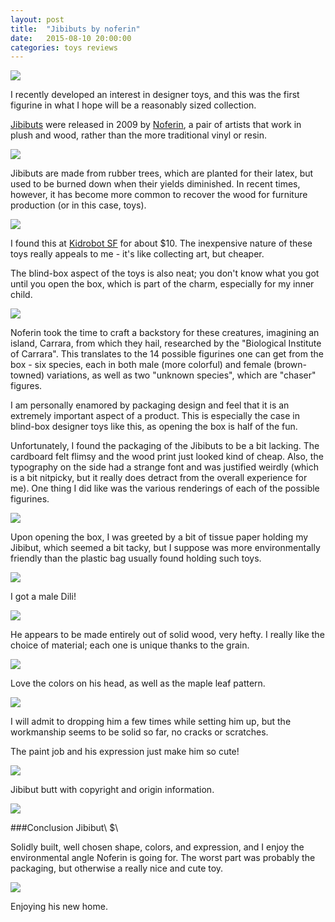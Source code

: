 ```yaml
---
layout: post
title:  "Jibibuts by noferin"
date:   2015-08-10 20:00:00
categories: toys reviews
---
```

![][August-10-1]

I recently developed an interest in designer toys, and this was the first figurine in what I hope will be a reasonably sized collection.

[Jibibuts](http://noferin.com/2011/jibibuts) were released in 2009 by [Noferin](http://http://noferin.com), a pair of artists that work in plush and wood, rather than the more traditional vinyl or resin.

![][August-10-2]

Jibibuts are made from rubber trees, which are planted for their latex, but used to be burned down when their yields diminished. In recent times, however, it has become more common to recover the wood for furniture production (or in this case, toys).

![][August-10-3]

I found this at [Kidrobot SF](http://www.kidrobot.com/) for about $10. The inexpensive nature of these toys really appeals to me - it's like collecting art, but cheaper.

The blind-box aspect of the toys is also neat; you don't know what you got until you open the box, which is part of the charm, especially for my inner child.

![][August-10-4]

Noferin took the time to craft a backstory for these creatures, imagining an island, Carrara, from which they hail, researched by the "Biological Institute of Carrara". This translates to the 14 possible figurines one can get from the box - six species, each in both male (more colorful) and female (brown-towned) variations, as well as two "unknown species", which are "chaser" figures.

I am personally enamored by packaging design and feel that it is an extremely important aspect of a product. This is especially the case in blind-box designer toys like this, as opening the box is half of the fun.

Unfortunately, I found the packaging of the Jibibuts to be a bit lacking. The cardboard felt flimsy and the wood print just looked kind of cheap. Also, the typography on the side had a strange font and was justified weirdly (which is a bit nitpicky, but it really does detract from the overall experience for me). One thing I did like was the various renderings of each of the possible figurines.

![][August-10-5]

Upon opening the box, I was greeted by a bit of tissue paper holding my Jibibut, which seemed a bit tacky, but I suppose was more environmentally friendly than the plastic bag usually found holding such toys.

![][August-10-6]

I got a male Dili!

![][August-10-7]

He appears to be made entirely out of solid wood, very hefty. I really like the choice of material; each one is unique thanks to the grain.

![][August-10-9]

Love the colors on his head, as well as the maple leaf pattern.

![][August-10-10]

I will admit to dropping him a few times while setting him up, but the workmanship seems to be solid so far, no cracks or scratches.

The paint job and his expression just make him so cute!

![][August-10-11]

Jibibut butt with copyright and origin information.

![][August-10-8]

###Conclusion
Jibibut\\
$\\
<span class="fa fa-star"></span>
<span class="fa fa-star"></span>
<span class="fa fa-star"></span>
<span class="fa fa-star-half-o"></span>
<span class="fa fa-star-o"></span>

Solidly built, well chosen shape, colors, and expression, and I enjoy the environmental angle Noferin is going for. The worst part was probably the packaging, but otherwise a really nice and cute toy.


![][August-10-12]

Enjoying his new home.

[August-10-1]: https://raw.githubusercontent.com/echiou/echiou.github.io-images/master/August-10/August-10-1.jpg
[August-10-2]: https://raw.githubusercontent.com/echiou/echiou.github.io-images/master/August-10/August-10-2.jpg
[August-10-3]: https://raw.githubusercontent.com/echiou/echiou.github.io-images/master/August-10/August-10-3.jpg
[August-10-4]: https://raw.githubusercontent.com/echiou/echiou.github.io-images/master/August-10/August-10-4.jpg
[August-10-5]: https://raw.githubusercontent.com/echiou/echiou.github.io-images/master/August-10/August-10-5.jpg
[August-10-6]: https://raw.githubusercontent.com/echiou/echiou.github.io-images/master/August-10/August-10-6.jpg
[August-10-7]: https://raw.githubusercontent.com/echiou/echiou.github.io-images/master/August-10/August-10-7.jpg
[August-10-8]: https://raw.githubusercontent.com/echiou/echiou.github.io-images/master/August-10/August-10-8.jpg
[August-10-9]: https://raw.githubusercontent.com/echiou/echiou.github.io-images/master/August-10/August-10-9.jpg
[August-10-10]: https://raw.githubusercontent.com/echiou/echiou.github.io-images/master/August-10/August-10-10.jpg
[August-10-11]: https://raw.githubusercontent.com/echiou/echiou.github.io-images/master/August-10/August-10-11.jpg
[August-10-12]: https://raw.githubusercontent.com/echiou/echiou.github.io-images/master/August-10/August-10-12.jpg
